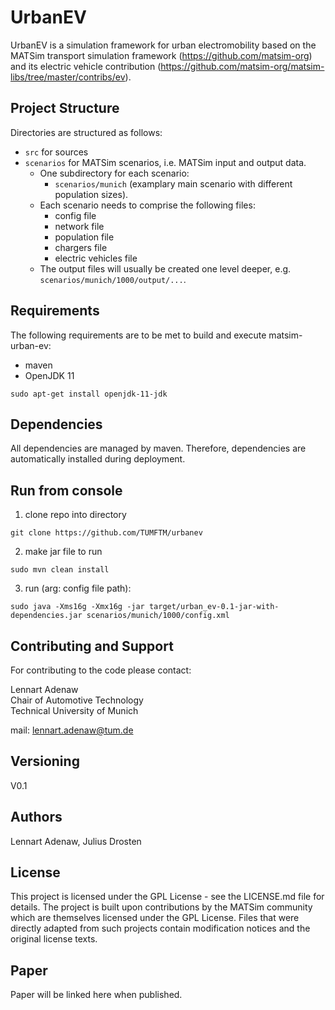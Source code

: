 # UrbanEV

UrbanEV is a simulation framework for urban electromobility based on the MATSim transport simulation framework 
(https://github.com/matsim-org) and its electric vehicle contribution (https://github.com/matsim-org/matsim-libs/tree/master/contribs/ev).

## Project Structure
Directories are structured as follows:
* `src` for sources
* `scenarios` for MATSim scenarios, i.e. MATSim input and output data.
  * One subdirectory for each scenario:
    * `scenarios/munich` (examplary main scenario with different population sizes).
  * Each scenario needs to comprise the following files:
    * config file
    * network file
    * population file
    * chargers file
    * electric vehicles file
  * The output files will usually be created one level deeper, e.g. `scenarios/munich/1000/output/...`.

## Requirements

The following requirements are to be met to build and execute matsim-urban-ev:

* maven
* OpenJDK 11
```console
sudo apt-get install openjdk-11-jdk
```  

## Dependencies

All dependencies are managed by maven. Therefore, dependencies are automatically installed during deployment.

## Run from console

1. clone repo into directory
```console
git clone https://github.com/TUMFTM/urbanev
```  
2. make jar file to run
```console
sudo mvn clean install
```  
3. run (arg: config file path):
```console
sudo java -Xms16g -Xmx16g -jar target/urban_ev-0.1-jar-with-dependencies.jar scenarios/munich/1000/config.xml
```

## Contributing and Support

For contributing to the code please contact:  

Lennart Adenaw  
Chair of Automotive Technology  
Technical University of Munich  
  
mail: lennart.adenaw@tum.de

## Versioning

V0.1 

## Authors

Lennart Adenaw, Julius Drosten

## License

This project is licensed under the GPL License - see the LICENSE.md file for details. The project is built upon contributions by the MATSim community which are themselves licensed under the GPL License. Files that were directly adapted from such projects contain modification notices and the original license texts. 

## Paper

Paper will be linked here when published.
